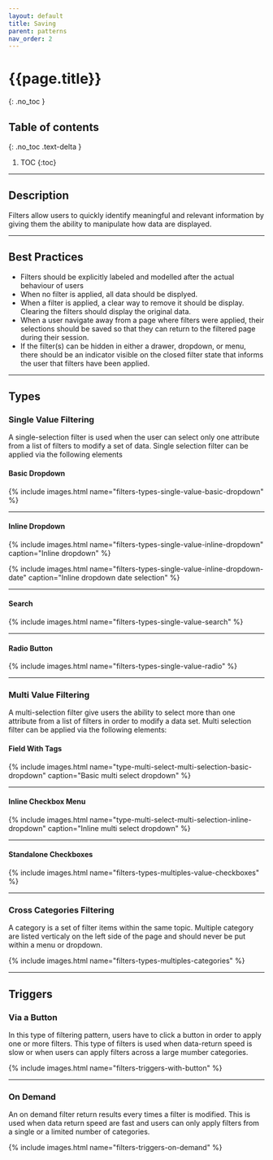 ```yaml
---
layout: default
title: Saving
parent: patterns
nav_order: 2
---
```


# {{page.title}}
{: .no_toc }

## Table of contents
{: .no_toc .text-delta }

1. TOC
{:toc}

---

## Description

Filters allow users to quickly identify meaningful and relevant information by giving them the ability to manipulate how data are displayed.

---

## Best Practices

- Filters should be explicitly labeled and modelled after the actual behaviour of users
- When no filter is applied, all data should be displyed.
- When a filter is applied, a clear way to remove it should be display. Clearing the filters should display the original data. 
- When a user navigate away from a page where filters were applied, their selections should be saved so that they can return to the filtered page during their session.
- If the filter(s) can be hidden in either a drawer, dropdown, or menu, there should be an indicator visible on the closed filter state that informs the user that filters have been applied.


---

## Types

### Single Value Filtering

A single-selection filter is used when the user can select only one attribute from a list of filters to modify a set of data. Single selection filter can be applied 
via the following elements

#### Basic Dropdown

{% include images.html name="filters-types-single-value-basic-dropdown" %}

---

#### Inline Dropdown

{% include images.html name="filters-types-single-value-inline-dropdown" caption="Inline dropdown" %}

{% include images.html name="filters-types-single-value-inline-dropdown-date" caption="Inline dropdown date selection" %}

---

#### Search

{% include images.html name="filters-types-single-value-search" %}

---

#### Radio Button

{% include images.html name="filters-types-single-value-radio" %}

---

### Multi Value Filtering

A multi-selection filter give users the ability to select more than one attribute from a list of filters in order to modify a data set. Multi selection filter can be applied 
via the following elements:


#### Field With Tags

{% include images.html name="type-multi-select-multi-selection-basic-dropdown" caption="Basic multi select dropdown" %}

---

#### Inline Checkbox Menu

{% include images.html name="type-multi-select-multi-selection-inline-dropdown" caption="Inline multi select dropdown" %}

---

#### Standalone Checkboxes

{% include images.html name="filters-types-multiples-value-checkboxes" %}


---

### Cross Categories Filtering

A category is a set of filter items within the same topic. Multiple category are listed verticaly on the left side of the page and should never be put within a menu or dropdown.

{% include images.html name="filters-types-multiples-categories" %}

---

## Triggers

### Via a Button

In this type of filtering pattern, users have to click a button in order to apply one or more filters. This type of filters is used when data-return speed is slow or when users can apply filters across a large mumber categories.

{% include images.html name="filters-triggers-with-button" %}

---

### On Demand

An on demand filter return results every times a filter is modified. This is used when data return speed are fast and users can only apply filters from a single or a limited number of categories.

{% include images.html name="filters-triggers-on-demand" %}